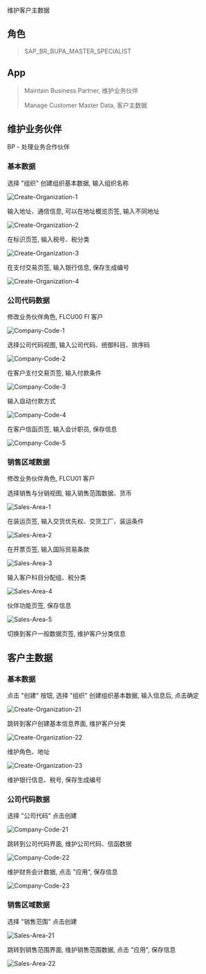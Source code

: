 维护客户主数据
## 角色
> SAP_BR_BUPA_MASTER_SPECIALIST
## App
> Maintain Business Partner, 维护业务伙伴
>
> Manage Customer Master Data, 客户主数据
## 维护业务伙伴
BP - 处理业务合作伙伴 
### 基本数据
选择 "组织" 创建组织基本数据, 输入组织名称

![Create-Organization-1](./img/Create-Organization-1.png "名称")

输入地址、通信信息, 可以在地址概览页签, 输入不同地址

![Create-Organization-2](./img/Create-Organization-2.png "地址")

在标识页签, 输入税号、税分类

![Create-Organization-3](./img/Create-Organization-3.png "税号")

在支付交易页签, 输入银行信息, 保存生成编号

![Create-Organization-4](./img/Create-Organization-4.png "银行")

### 公司代码数据
修改业务伙伴角色, FLCU00 FI 客户

![Company-Code-1](./img/Company-Code-1.png "业务伙伴角色")

选择公司代码视图, 输入公司代码、统御科目、排序码

![Company-Code-2](./img/Company-Code-2.png "客户科目管理")

在客户支付交易页签, 输入付款条件

![Company-Code-3](./img/Company-Code-3.png "客户支付交易 付款条件")

输入自动付款方式

![Company-Code-4](./img/Company-Code-4.png "客户支付交易 付款方式")

在客户信函页签, 输入会计职员, 保存信息

![Company-Code-5](./img/Company-Code-5.png "客户信函")

### 销售区域数据
修改业务伙伴角色, FLCU01 客户

选择销售与分销视图, 输入销售范围数据、货币

![Sales-Area-1](./img/Sales-Area-1.png "订单")

在装运页签, 输入交货优先权、交货工厂、装运条件

![Sales-Area-2](./img/Sales-Area-2.png "装运")

在开票页签, 输入国际贸易条款

![Sales-Area-3](./img/Sales-Area-3.png "开票")

输入客户科目分配组、税分类

![Sales-Area-4](./img/Sales-Area-4.png "开票会计")

伙伴功能页签, 保存信息

![Sales-Area-5](./img/Sales-Area-5.png "合作伙伴")

切换到客户一般数据页签, 维护客户分类信息

## 客户主数据
### 基本数据
点击 "创建" 按钮, 选择 "组织" 创建组织基本数据, 输入信息后, 点击确定

![Create-Organization-21](./img/Create-Organization-21.png "创建客户")

跳转到客户创建基本信息界面, 维护客户分类

![Create-Organization-22](./img/Create-Organization-22.png "客户基本信息")

维护角色、地址

![Create-Organization-23](./img/Create-Organization-23.png "客户角色、地址")

维护银行信息、税号, 保存生成编号

### 公司代码数据
选择 "公司代码" 点击创建

![Company-Code-21](./img/Company-Code-21.png "创建公司代码")

跳转到公司代码界面, 维护公司代码、信函数据

![Company-Code-22](./img/Company-Code-22.png "公司代码数据")

维护财务会计数据, 点击 "应用", 保存信息

![Company-Code-23](./img/Company-Code-23.png "财务会计数据")

### 销售区域数据
选择 "销售范围" 点击创建

![Sales-Area-21](./img/Sales-Area-21.png "创建销售区域")

跳转到销售范围界面, 维护销售范围数据, 点击 "应用", 保存信息

![Sales-Area-22](./img/Sales-Area-22.png "维护销售范围数据")